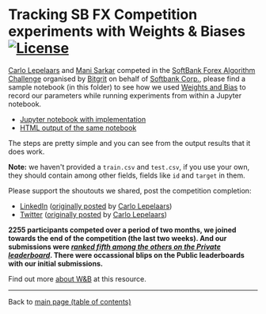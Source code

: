 # Tracking SB FX Competition experiments with Weights & Biases [![License](https://img.shields.io/badge/License-Apache%202.0-blue.svg)](https://opensource.org/licenses/Apache-2.0)

[Carlo Lepelaars](https://www.github.com/carlolepelaars) and [Mani Sarkar](https://github.com/neomatrix369) competed in the [SoftBank Forex Algorithm Challenge](https://medium.com/bitgrit-data-science-publication/bitgrit-and-datagateway-partner-to-host-an-ai-competition-for-softbank-64c704efadba) organised by [Bitgrit](https://twitter.com/@bitgrit_global) on behalf of [Softbank Corp.](https://www.softbank.jp/en/corp/), please find a sample notebook (in this folder) to see how we used [Weights and Bias](https://wandb.com) to record our parameters while running experiments from within a Jupyter notebook.

- [Jupyter notebook with implementation](./Method-02-Linear-Model.ipynb)
- [HTML output of the same notebook](./Method-02-Linear-Model.html)

The steps are pretty simple and you can see from the output results that it does work.

**Note:** we haven't provided a `train.csv` and `test.csv`, if you use your own, they should contain among other fields, fields like `id` and `target` in them.

Please support the shoutouts we shared, post the competition completion:
- [LinkedIn](https://www.linkedin.com/feed/update/urn:li:activity:6620259937497030656/) ([originally posted](https://www.linkedin.com/feed/update/urn:li:activity:6618158169258508288/) by [Carlo Lepelaars](https://www.linkedin.com/in/ACoAAA607SEB4I_HlFIcUpd-RcAdMUtUp6SoPS8/))
- [Twitter](https://twitter.com/theNeomatrix369/status/1214601525856747520) ([originally posted](https://twitter.com/carlolepelaars/status/1212391518037786624) by [Carlo Lepelaars](https://www.twitter.com/carlolepelaars))

**2255 participants competed over a period of two months, we joined towards the end of the competition (the last two weeks). And our submissions were _[ranked fifth among the others on the Private leaderboard](https://pbs.twimg.com/media/ENNHp_BXkAIFswu.jpg)_. There were occassional blips on the Public leaderboards with our initial submissions.**

Find out more [about W&B](../../../../data/about-Weights-and-Biases.md#weights--biases) at this resource.

---

Back to [main page (table of contents)](../../../../README.md#awesome-ai-ml-dl-)
